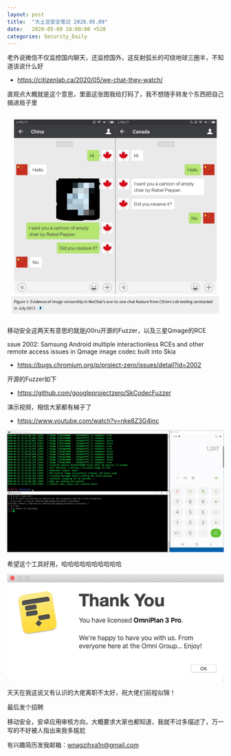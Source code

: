 ```yaml
---
layout: post
title:  "大土豆安全笔记 2020.05.09"
date:   2020-05-09 18:00:00 +520
categories: Security_Daily
---
```


老外说微信不仅监控国内聊天，还监控国外，这反射弧长的可绕地球三圈半，不知道该说什么好
- https://citizenlab.ca/2020/05/we-chat-they-watch/

直观点大概就是这个意思，里面这张图我给打码了，我不想随手转发个东西把自己搞进局子里

![IMAGE](/assets/resources/417AAF2332C9D6B65943FDE29EE332F3.jpg)

移动安全这两天有意思的就是j00ru开源的Fuzzer，以及三星Qmage的RCE

ssue 2002: Samsung Android multiple interactionless RCEs and other remote access issues in Qmage image codec built into Skia
- https://bugs.chromium.org/p/project-zero/issues/detail?id=2002

开源的Fuzzer如下
- https://github.com/googleprojectzero/SkCodecFuzzer

演示视频，相信大家都有梯子了
- https://www.youtube.com/watch?v=nke8Z3G4jnc

![IMAGE](/assets/resources/845F7401FEE0A1BBD69F1F20E5FEC787.jpg)

希望这个工具好用，哈哈哈哈哈哈哈哈哈哈

![IMAGE](/assets/resources/FB3BA0AB6179AA05A187B8EE2D6A116B.jpg)

天天在我这说又有认识的大佬离职不太好，祝大佬们前程似锦！

最后发个招聘

移动安全，安卓应用审核方向，大概要求大家也都知道，我就不过多描述了，万一写的不好被人指出来我多尴尬

有兴趣简历发我邮箱：wnagzihxa1n@gmail.com
